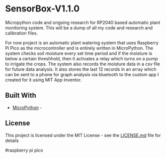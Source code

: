 # SensorBox-V1.1.0
Micropython code and ongoing research for RP2040 based automatic plant monitoring system. This will be a dump of all my code and research and calibration files.

For now project is an automatic plant watering system that uses Raspberry Pi Pico as the microcontroller and is entirely written in MicroPython.
The system checks soil moisture every set time period and if the moisture is below a certain threshhold, then it activates a relay which turns on a pump to irrigate the crops.
The system also records the moisture data in a csv file for future data analysis.
It also stores the last 12 records in an array which can be sent to a phone for graph analysis via bluetooth to the custom app I created for it using MIT App Inventor.

## Built With

* [MicroPython](https://micropython.org/) - 
## License

This project is licensed under the MIT License - see the [LICENSE.md](LICENSE.md) file for details

#raspberry pi pico
